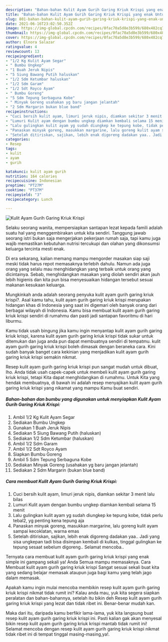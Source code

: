 ```yaml
---
description: "Bahan-bahan Kulit Ayam Gurih Garing Kriuk Krispi yang enak Untuk Jualan"
title: "Bahan-bahan Kulit Ayam Gurih Garing Kriuk Krispi yang enak Untuk Jualan"
slug: 801-bahan-bahan-kulit-ayam-gurih-garing-kriuk-krispi-yang-enak-untuk-jualan
date: 2021-06-16T23:02:50.352Z
image: https://img-global.cpcdn.com/recipes/0fac70a5d8e3b599/680x482cq70/kulit-ayam-gurih-garing-kriuk-krispi-foto-resep-utama.jpg
thumbnail: https://img-global.cpcdn.com/recipes/0fac70a5d8e3b599/680x482cq70/kulit-ayam-gurih-garing-kriuk-krispi-foto-resep-utama.jpg
cover: https://img-global.cpcdn.com/recipes/0fac70a5d8e3b599/680x482cq70/kulit-ayam-gurih-garing-kriuk-krispi-foto-resep-utama.jpg
author: Elnora Salazar
ratingvalue: 4
reviewcount: 13
recipeingredient:
- "1/2 Kg Kulit Ayam Segar"
- " Bumbu Ungkep"
- "1 Buah Jeruk Nipis"
- "5 Siung Bawang Putih haluskan"
- "1/2 Sdm Ketumbar haluskan"
- "1/2 Sdm Garam"
- "1/2 Sdt Royco Ayam"
- " Bumbu Goreng"
- "5 Sdm Tepung Serbaguna Kobe"
- " Minyak Goreng usahakan yg baru jangan jelantah"
- "2 Sdm Margarin bukan blue band"
recipeinstructions:
- "Cuci bersih kulit ayam, limuri jeruk nipis, diamkan sekitar 3 menit lalu bilas"
- "Lumuri Kulit ayam dengan bumbu ungkep diamkan kembali selama 15 menit"
- "Lalu gulingkan kulit ayam yg sudah diungkep ke tepung kobe, tidak perlu tebal2, yg penting kena tepung aja"
- "Panaskan minyak goreng, masukkan margarine, lalu goreng kulit ayam sampai kecoklatan, warna emas"
- "Setelah ditiriskan, sajikan, lebih enak digoreng dadakan yaa.. Jadi yang sisa ungkepan tadi bisa disimpan kembali di kulkas, tinggal gulingkan ke tepung sesaat sebelum digoreng.. Selamat mencoba.."
categories:
- Resep
tags:
- kulit
- ayam
- gurih

katakunci: kulit ayam gurih 
nutrition: 164 calories
recipecuisine: Indonesian
preptime: "PT27M"
cooktime: "PT37M"
recipeyield: "3"
recipecategory: Lunch

---
```



![Kulit Ayam Gurih Garing Kriuk Krispi](https://img-global.cpcdn.com/recipes/0fac70a5d8e3b599/680x482cq70/kulit-ayam-gurih-garing-kriuk-krispi-foto-resep-utama.jpg)

Selaku seorang wanita, mempersiapkan santapan lezat kepada famili adalah suatu hal yang menggembirakan untuk kita sendiri. Tanggung jawab seorang istri bukan saja mengerjakan pekerjaan rumah saja, tapi kamu juga wajib memastikan kebutuhan nutrisi tercukupi dan olahan yang dikonsumsi keluarga tercinta mesti enak.

Di era  sekarang, kalian memang mampu mengorder masakan siap saji meski tidak harus repot memasaknya terlebih dahulu. Namun ada juga orang yang selalu mau menghidangkan yang terbaik untuk orang yang dicintainya. Sebab, menghidangkan masakan yang diolah sendiri akan jauh lebih higienis dan kita pun bisa menyesuaikan hidangan tersebut sesuai makanan kesukaan keluarga. 



Mungkinkah anda adalah seorang penyuka kulit ayam gurih garing kriuk krispi?. Asal kamu tahu, kulit ayam gurih garing kriuk krispi merupakan hidangan khas di Indonesia yang saat ini digemari oleh banyak orang dari berbagai wilayah di Indonesia. Kamu bisa membuat kulit ayam gurih garing kriuk krispi sendiri di rumahmu dan pasti jadi santapan favoritmu di hari liburmu.

Kamu tidak usah bingung jika kamu ingin menyantap kulit ayam gurih garing kriuk krispi, karena kulit ayam gurih garing kriuk krispi tidak sukar untuk ditemukan dan juga anda pun dapat membuatnya sendiri di tempatmu. kulit ayam gurih garing kriuk krispi boleh dimasak dengan beraneka cara. Kini sudah banyak banget cara kekinian yang menjadikan kulit ayam gurih garing kriuk krispi semakin nikmat.

Resep kulit ayam gurih garing kriuk krispi pun sangat mudah untuk dibuat, lho. Anda tidak usah capek-capek untuk membeli kulit ayam gurih garing kriuk krispi, tetapi Kita dapat menghidangkan di rumahmu. Untuk Kita yang hendak membuatnya, di bawah ini adalah resep menyajikan kulit ayam gurih garing kriuk krispi yang nikamat yang mampu Kamu buat sendiri.

<!--inarticleads1-->

##### Bahan-bahan dan bumbu yang digunakan untuk menyiapkan Kulit Ayam Gurih Garing Kriuk Krispi:

1. Ambil 1/2 Kg Kulit Ayam Segar
1. Sediakan  Bumbu Ungkep
1. Gunakan 1 Buah Jeruk Nipis
1. Sediakan 5 Siung Bawang Putih (haluskan)
1. Sediakan 1/2 Sdm Ketumbar (haluskan)
1. Ambil 1/2 Sdm Garam
1. Ambil 1/2 Sdt Royco Ayam
1. Siapkan  Bumbu Goreng
1. Ambil 5 Sdm Tepung Serbaguna Kobe
1. Sediakan  Minyak Goreng (usahakan yg baru jangan jelantah)
1. Sediakan 2 Sdm Margarin (bukan blue band)




<!--inarticleads2-->

##### Cara membuat Kulit Ayam Gurih Garing Kriuk Krispi:

1. Cuci bersih kulit ayam, limuri jeruk nipis, diamkan sekitar 3 menit lalu bilas
1. Lumuri Kulit ayam dengan bumbu ungkep diamkan kembali selama 15 menit
1. Lalu gulingkan kulit ayam yg sudah diungkep ke tepung kobe, tidak perlu tebal2, yg penting kena tepung aja
1. Panaskan minyak goreng, masukkan margarine, lalu goreng kulit ayam sampai kecoklatan, warna emas
1. Setelah ditiriskan, sajikan, lebih enak digoreng dadakan yaa.. Jadi yang sisa ungkepan tadi bisa disimpan kembali di kulkas, tinggal gulingkan ke tepung sesaat sebelum digoreng.. Selamat mencoba..




Ternyata cara membuat kulit ayam gurih garing kriuk krispi yang enak simple ini gampang sekali ya! Anda Semua mampu memasaknya. Cara Membuat kulit ayam gurih garing kriuk krispi Sangat sesuai sekali buat kita yang sedang belajar memasak ataupun juga bagi kamu yang telah jago dalam memasak.

Apakah kamu ingin mulai mencoba membikin resep kulit ayam gurih garing kriuk krispi nikmat tidak rumit ini? Kalau anda mau, yuk kita segera siapkan peralatan dan bahan-bahannya, setelah itu bikin deh Resep kulit ayam gurih garing kriuk krispi yang lezat dan tidak ribet ini. Benar-benar mudah kan. 

Maka dari itu, daripada kamu berfikir lama-lama, yuk kita langsung buat resep kulit ayam gurih garing kriuk krispi ini. Pasti kalian gak akan menyesal bikin resep kulit ayam gurih garing kriuk krispi mantab tidak rumit ini! Selamat mencoba dengan resep kulit ayam gurih garing kriuk krispi nikmat tidak ribet ini di tempat tinggal masing-masing,ya!.

